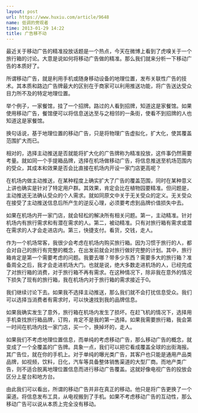 ```yaml
---
layout: post
url: https://www.huxiu.com/article/9648
name: 低调的旁观者
time: 2013-01-29 14:22
title: 广告移不动
---
```

最近关于移动广告的精准投放话题是一个热点，今天在微博上看到了虎嗅关于一个旅行箱的讨论。大意是说如何将移动广告做的精准。那么我们就来分析一下移动广告的本质好了。

所谓移动广告，就是利用手机或随身移动设备的地理位置，发布关联性广告的技术。其本质和路边广告牌最大的区别在于商家可以利用推送功能，将广告送达受众目力所不及的特定地理位置。

举个例子，一家餐馆，挂了一个招牌。路过的人看到招牌，知道这是家餐馆。如果使用移动广告，餐馆便可以将信息送达至与之相邻的一条街，使看不到招牌的人也知道这是家餐馆。

换句话说，基于地理位置的移动广告，只是将物理广告虚拟化，扩大化，使其覆盖范围扩大而已。

相对的，选择主动推送是否就能将扩大化的广告牌称为精准投放，这件事仍然需要考量。就如同一个手提箱品牌，选择在机场做移动广告，将信息推送至机场范围内的受众，其成本和效果是否会比直接在机场内开设一家门店更高呢？

在机场内做主动推送，在某种程度上确实扩大了广告的覆盖范围，同时在某种意义上讲也确实是针对了特定用户群。其效果，肯定会比在植物园要精准。但问题是，主动推送无法确认受众的个人需求。就如同原文中关于无关受众的定义。无关受众在接受了主动推送信息后所产生的逆反心理，必须要考虑到品牌价值损失中去。

如果在机场内开一家门店，就会轻松的解决所有相关问题。第一，主动精准。针对机场内有旅行需求和有潜在需求的人。第二，被动精准。只有对旅行箱有需求或潜在需求的人才会走进店内。第三，快捷支付。看货，交钱，走人。

作为一个机场常客，我很少会考虑在机场内购买旅行箱。因为习惯于旅行的人，都会对自己的旅行有完整的概念，在出发前就会对旅行做好完整的计划。其中，旅行箱肯定是第一个需要考虑的问题。我要去哪？带多少东西？需要多大的旅行箱？准备周全之后，我才会走进机场大门。也就是说，绝大多数走进机场的人，已经完成了对旅行箱的消费，对于旅行箱不再有需求。在这种情况下，除非我在意外的情况下损失了现有的旅行箱，我在机场内对于旅行箱的需求接近于0。

我们继续讨论下去。如果我不选择主动推送，那么我们就不会打扰信息受众。我们可以选择当消费者有需求时，可以快速找到我的品牌信息。

如果我确实发生了意外，旅行箱在机场内发生了损坏。在赶飞机的情况下，选择用手机查找旅行箱品牌，订购，肯定不是我的第一选择。如果我需要旅行箱，我会第一时间在机场内找一家门店，买一个，换掉坏的，走人。

如果我们不考虑地理位置信息，而单纯的考虑移动广告，那么移动广告的概念，就变成了一个全覆盖的广告牌。具象一点，我们可以把它看成覆盖全球的出街海报。其广告位，就在你的手机上。对于单纯的曝光类广告，其客户也只能是通用产品类品牌，如视频，饮料，日化，汽车等具备整体销售渠道的大型厂商。而地产类广告，则不适合脱离地理位置信息而进行移动广告覆盖。这就好像电视广告的投放会区分上星台和地方台。

由此我们可以看出，所谓的移动广告并非在真正的移动。他只是将广告更换了一个渠道。将信息发布工具，从电视搬到了手机。如果不考虑移动广告的互动性，那么移动广告可以说从本质上完全没有移动。

